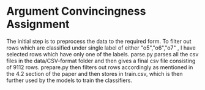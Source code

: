 # Argument Convincingness Assignment

The initial step is to preprocess the data to the required form. To filter out rows which are classified under single label of either "o5","o6","o7" , I have selected rows which have only one of the labels. 
parse.py parses all the csv files in the data/CSV-format folder and then gives a final csv file consisting of 9112 rows. 
prepare.py then filters out rows accordingly as mentioned in the 4.2 section of the paper and then stores in train.csv, which is then further used by the models to train the classifiers.
